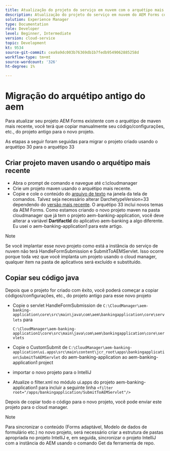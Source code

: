 ```yaml
---
title: Atualização do projeto do serviço em nuvem com o arquétipo mais recente
description: Atualização do projeto do serviço em nuvem do AEM Forms com o arquétipo mais recente
solution: Experience Manager
type: Documentation
role: Developer
level: Beginner, Intermediate
version: cloud-service
topic: Development
kt: 9534
source-git-commit: cea9a9dc003b76369db1b7fedb9549062885258d
workflow-type: tm+mt
source-wordcount: '326'
ht-degree: 1%

---
```


# Migração do arquétipo antigo do aem

Para atualizar seu projeto AEM Forms existente com o arquétipo de maven mais recente, você terá que copiar manualmente seu código/configurações, etc., do projeto antigo para o novo projeto.

As etapas a seguir foram seguidas para migrar o projeto criado usando o arquétipo 30 para o arquétipo 33

## Criar projeto maven usando o arquétipo mais recente

* Abra o prompt de comando e navegue até c:\cloudmanager
* Crie um projeto maven usando o arquétipo mais recente.
* Copie e cole o conteúdo do [arquivo de texto](assets/creating-maven-project.txt) na janela da tela de comandos. Talvez seja necessário alterar DarchetypeVersion=33 dependendo do [versão mais recente](https://github.com/adobe/aem-project-archetype/releases). O arquétipo 33 inclui novos temas da AEM Forms.
Como estamos criando o novo projeto maven na pasta cloudmanager que já tem o projeto aem-banking-application, você deve alterar a variável **DartifactId** do aplicativo aem-banking a algo diferente. Eu usei o aem-banking-application1 para este artigo.

>[!NOTE]
>
>Se você implantar esse novo projeto como está a instância do serviço de nuvem não terá HandleFormSubmission e SubmitToAEMServlet. Isso ocorre porque toda vez que você implanta um projeto usando o cloud manager, qualquer item na pasta de aplicativos será excluído e substituído.

## Copiar seu código java

Depois que o projeto for criado com êxito, você poderá começar a copiar códigos/configurações, etc., do projeto antigo para esse novo projeto

* Copie o servlet HandleFormSubmission de ```C:\CloudManager\aem-banking-application\core\src\main\java\com\aem\bankingapplication\core\servlets```
para

   ```C:\CloudManager\aem-banking-application1\core\src\main\java\com\aem\bankingapplication\core\servlets```

* Copie o CustomSubmit de
   ```C:\CloudManager\aem-banking-application\ui.apps\src\main\content\jcr_root\apps\bankingapplication\SubmitToAEMServlet``` do aem-banking-application ao aem-banking-application1 project

* importar o novo projeto para o IntelliJ

* Atualize o filter.xml no módulo ui.apps do projeto aem-banking-application1 para incluir a seguinte linha
   ```<filter root="/apps/bankingapplication/SubmitToAEMServlet"/>```

Depois de copiar todo o código para o novo projeto, você pode enviar este projeto para o cloud manager.

>[!NOTE]
>
>Para sincronizar o conteúdo (Forms adaptável, Modelo de dados de formulário etc.) no novo projeto, será necessário criar a estrutura de pastas apropriada no projeto IntelliJ e, em seguida, sincronizar o projeto IntelliJ com a instância do AEM usando o comando Get da ferramenta de repo.
